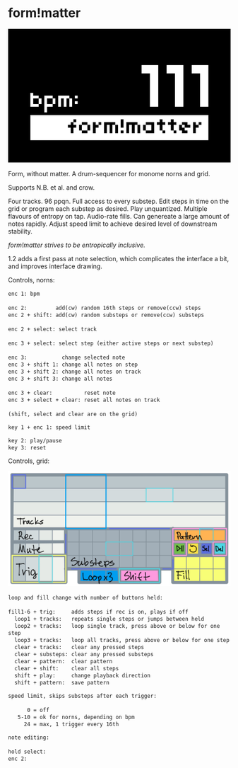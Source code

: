 # form!matter


![form_without_matter](screenshot.png)


Form, without matter. A drum-sequencer for monome norns and grid.

Supports N.B. et al. and crow.

Four tracks. 96 ppqn. Full access to every substep. Edit steps in time on the grid or program each substep as desired. Play unquantized. Multiple flavours of entropy on tap. Audio-rate fills. Can genereate a large amount of notes rapidly. Adjust speed limit to achieve desired level of downstream stability. 

*form!matter strives to be entropically inclusive.*  

1.2 adds a first pass at note selection, which complicates the interface a bit, and improves interface drawing.

Controls, norns:
```
enc 1: bpm 

enc 2:         add(cw) random 16th steps or remove(ccw) steps  
enc 2 + shift: add(cw) random substeps or remove(ccw) substeps

enc 2 + select: select track

enc 3 + select: select step (either active steps or next substep)

enc 3:           change selected note
enc 3 + shift 1: change all notes on step
enc 3 + shift 2: change all notes on track
enc 3 + shift 3: change all notes

enc 3 + clear:          reset note
enc 3 + select + clear: reset all notes on track

(shift, select and clear are on the grid)
```
```
key 1 + enc 1: speed limit
```
```
key 2: play/pause  
key 3: reset
```

Controls, grid:

![form_without_matter](form_without_matter_grid.jpg)

```
loop and fill change with number of buttons held:

fill1-6 + trig:     adds steps if rec is on, plays if off
  loop1 + tracks:   repeats single steps or jumps between held
  loop2 + tracks:   loop single track, press above or below for one step
  loop3 + tracks:   loop all tracks, press above or below for one step
  clear + tracks:   clear any pressed steps
  clear + substeps: clear any pressed substeps
  clear + pattern:  clear pattern
  clear + shift:    clear all steps
  shift + play:     change playback direction
  shift + pattern:  save pattern
```
```
speed limit, skips substeps after each trigger:

      0 = off
   5-10 = ok for norns, depending on bpm
     24 = max, 1 trigger every 16th
```
```
note editing:

hold select:
enc 2: 






```

